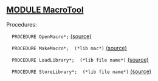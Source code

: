 
## [MODULE MacroTool](https://github.com/io-core/Draw/blob/main/MacroTool.Mod)

Procedures:


`  PROCEDURE OpenMacro*;` [(source)](https://github.com/io-core/Draw/blob/main/MacroTool.Mod#L5)


`  PROCEDURE MakeMacro*;  (*lib mac*)` [(source)](https://github.com/io-core/Draw/blob/main/MacroTool.Mod#L19)


`  PROCEDURE LoadLibrary*;  (*lib file name*)` [(source)](https://github.com/io-core/Draw/blob/main/MacroTool.Mod#L51)


`  PROCEDURE StoreLibrary*;  (*lib file name*)` [(source)](https://github.com/io-core/Draw/blob/main/MacroTool.Mod#L61)

